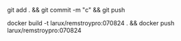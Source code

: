 git add . && git commit -m "c" && git push

docker build -t larux/remstroypro:070824 . && docker push larux/remstroypro:070824

